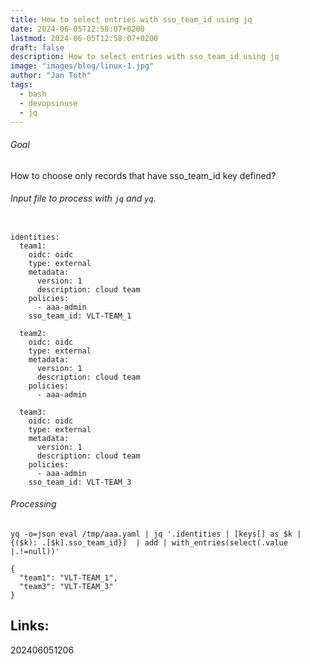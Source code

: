 ```yaml
---
title: How to select entries with sso_team_id using jq
date: 2024-06-05T12:58:07+0200
lastmod: 2024-06-05T12:58:07+0200
draft: false
description: How to select entries with sso_team_id using jq
image: "images/blog/linux-1.jpg"
author: "Jan Toth"
tags:
  - bash
  - devopsinuse
  - jq
---
```


###### Goal

How to choose only records that have sso_team_id key defined?


###### Input file to process with `jq` and `yq`.

```

identities:
  team1:
    oidc: oidc
    type: external
    metadata:
      version: 1
      description: cloud team
    policies:
      - aaa-admin
    sso_team_id: VLT-TEAM_1

  team2:
    oidc: oidc
    type: external
    metadata:
      version: 1
      description: cloud team
    policies:
      - aaa-admin

  team3:
    oidc: oidc
    type: external
    metadata:
      version: 1
      description: cloud team
    policies:
      - aaa-admin
    sso_team_id: VLT-TEAM_3

```

###### Processing

```
yq -o=json eval /tmp/aaa.yaml | jq '.identities | [keys[] as $k | {($k): .[$k].sso_team_id}]  | add | with_entries(select(.value |.!=null))'

{
  "team1": "VLT-TEAM_1",
  "team3": "VLT-TEAM_3"
}
```

## Links:

202406051206
